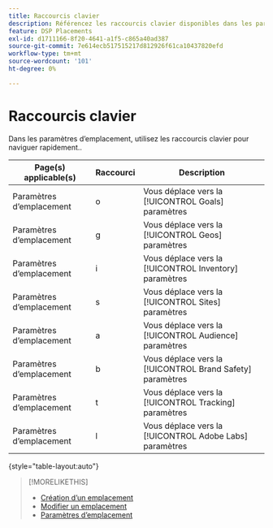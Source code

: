 ```yaml
---
title: Raccourcis clavier
description: Référencez les raccourcis clavier disponibles dans les paramètres d’emplacement.
feature: DSP Placements
exl-id: d1711166-8f20-4641-a1f5-c865a40ad387
source-git-commit: 7e614ecb517515217d812926f61ca10437820efd
workflow-type: tm+mt
source-wordcount: '101'
ht-degree: 0%

---
```


# Raccourcis clavier

Dans les paramètres d’emplacement, utilisez les raccourcis clavier pour naviguer rapidement.<!-- and to create ads and placements -->.

| Page(s) applicable(s) | Raccourci | Description |
| ---------------| ----------- | ---------------------- |
| Paramètres d’emplacement | o | Vous déplace vers la [!UICONTROL Goals] paramètres |
| Paramètres d’emplacement | g | Vous déplace vers la [!UICONTROL Geos] paramètres |
| Paramètres d’emplacement | i | Vous déplace vers la [!UICONTROL Inventory] paramètres |
| Paramètres d’emplacement | s | Vous déplace vers la [!UICONTROL Sites] paramètres |
| Paramètres d’emplacement | a | Vous déplace vers la [!UICONTROL Audience] paramètres |
| Paramètres d’emplacement | b | Vous déplace vers la [!UICONTROL Brand Safety] paramètres |
| Paramètres d’emplacement | t | Vous déplace vers la [!UICONTROL Tracking] paramètres |
| Paramètres d’emplacement | l | Vous déplace vers la [!UICONTROL Adobe Labs] paramètres |

{style=&quot;table-layout:auto&quot;}

<!-- | Legacy placement settings | npv | Lets you create a new video placement | -->
<!-- | Legacy placement settings | npd | Lets you create a new display placement | -->
<!-- | Legacy placement settings | nav | Lets you create a new video ad | -->
<!-- | Legacy placement settings | nad | Lets you create a new display ad| -->

>[!MORELIKETHIS]
>
>* [Création d’un emplacement](/help/dsp/campaign-management/placements/placement-create.md)
>* [Modifier un emplacement](/help/dsp/campaign-management/placements/placement-edit.md)
>* [Paramètres d’emplacement](/help/dsp/campaign-management/placements/placement-settings.md)

